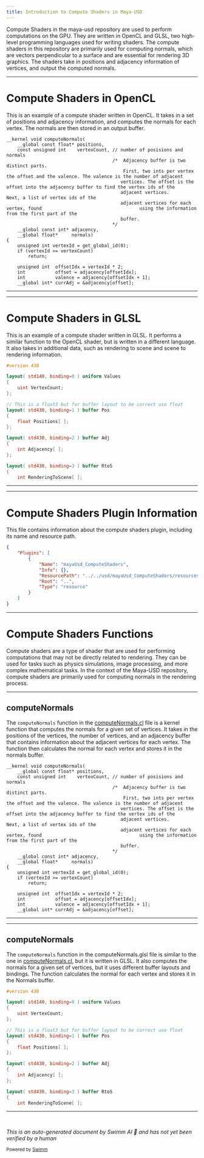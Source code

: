 ```yaml
---
title: Introduction to Compute Shaders in Maya-USD
---
```

Compute Shaders in the maya-usd repository are used to perform computations on the GPU. They are written in OpenCL and GLSL, two high-level programming languages used for writing shaders. The compute shaders in this repository are primarily used for computing normals, which are vectors perpendicular to a surface and are essential for rendering 3D graphics. The shaders take in positions and adjacency information of vertices, and output the computed normals.

<SwmSnippet path="/lib/mayaUsd/render/vp2ComputeShaders/computeNormals.cl" line="1">

---

# Compute Shaders in OpenCL

This is an example of a compute shader written in OpenCL. It takes in a set of positions and adjacency information, and computes the normals for each vertex. The normals are then stored in an output buffer.

```common lisp
__kernel void computeNormals(
    __global const float* positions,
    const unsigned int    vertexCount, // number of posisions and normals
                                       /*  Adjacency buffer is two distinct parts.
                                           First, two ints per vertex the offset and the valence. The valence is the number of adjacent
                                          vertices. The offset is the offset into the adjacency buffer to find the vertex ids of the
                                          adjacent vertices.                                    Next, a list of vertex ids of the
                                          adjacent vertices for each vertex, found                                    using the information from the first part of the
                                          buffer.
                                       */
    __global const int* adjacency,
    __global float*     normals)
{
    unsigned int vertexId = get_global_id(0);
    if (vertexId >= vertexCount)
        return;

    unsigned int  offsetIdx = vertexId * 2;
    int           offset = adjacency[offsetIdx];
    int           valence = adjacency[offsetIdx + 1];
    __global int* currAdj = &adjacency[offset];
```

---

</SwmSnippet>

<SwmSnippet path="/lib/mayaUsd/render/vp2ComputeShaders/computeNormals.glsl" line="1">

---

# Compute Shaders in GLSL

This is an example of a compute shader written in GLSL. It performs a similar function to the OpenCL shader, but is written in a different language. It also takes in additional data, such as rendering to scene and scene to rendering information.

```glsl
#version 430

layout( std140, binding=0 ) uniform Values
{
	uint VertexCount;
};

// This is a float3 but for buffer layout to be correct use float
layout( std430, binding=1 ) buffer Pos
{
	float Positions[ ];
};

layout( std430, binding=2 ) buffer Adj
{
	int Adjacency[ ];
};

layout( std430, binding=3 ) buffer RtoS
{
	int RenderingToScene[ ];
```

---

</SwmSnippet>

<SwmSnippet path="/lib/mayaUsd/render/vp2ComputeShaders/plugInfo.json" line="1">

---

# Compute Shaders Plugin Information

This file contains information about the compute shaders plugin, including its name and resource path.

```json
{
    "Plugins": [
        {
            "Name": "mayaUsd_ComputeShaders", 
            "Info": {}, 
            "ResourcePath": "../../usd/mayaUsd_ComputeShaders/resources", 
            "Root": "..", 
            "Type": "resource"
        }
    ]
}
```

---

</SwmSnippet>

# Compute Shaders Functions

Compute shaders are a type of shader that are used for performing computations that may not be directly related to rendering. They can be used for tasks such as physics simulations, image processing, and more complex mathematical tasks. In the context of the Maya-USD repository, compute shaders are primarily used for computing normals in the rendering process.

<SwmSnippet path="/lib/mayaUsd/render/vp2ComputeShaders/computeNormals.cl" line="1">

---

## computeNormals

The `computeNormals` function in the [computeNormals.cl](http://computeNormals.cl) file is a kernel function that computes the normals for a given set of vertices. It takes in the positions of the vertices, the number of vertices, and an adjacency buffer that contains information about the adjacent vertices for each vertex. The function then calculates the normal for each vertex and stores it in the normals buffer.

```common lisp
__kernel void computeNormals(
    __global const float* positions,
    const unsigned int    vertexCount, // number of posisions and normals
                                       /*  Adjacency buffer is two distinct parts.
                                           First, two ints per vertex the offset and the valence. The valence is the number of adjacent
                                          vertices. The offset is the offset into the adjacency buffer to find the vertex ids of the
                                          adjacent vertices.                                    Next, a list of vertex ids of the
                                          adjacent vertices for each vertex, found                                    using the information from the first part of the
                                          buffer.
                                       */
    __global const int* adjacency,
    __global float*     normals)
{
    unsigned int vertexId = get_global_id(0);
    if (vertexId >= vertexCount)
        return;

    unsigned int  offsetIdx = vertexId * 2;
    int           offset = adjacency[offsetIdx];
    int           valence = adjacency[offsetIdx + 1];
    __global int* currAdj = &adjacency[offset];
```

---

</SwmSnippet>

<SwmSnippet path="/lib/mayaUsd/render/vp2ComputeShaders/computeNormals.glsl" line="1">

---

## computeNormals

The `computeNormals` function in the computeNormals.glsl file is similar to the one in [computeNormals.cl](http://computeNormals.cl), but it is written in GLSL. It also computes the normals for a given set of vertices, but it uses different buffer layouts and bindings. The function calculates the normal for each vertex and stores it in the Normals buffer.

```glsl
#version 430

layout( std140, binding=0 ) uniform Values
{
	uint VertexCount;
};

// This is a float3 but for buffer layout to be correct use float
layout( std430, binding=1 ) buffer Pos
{
	float Positions[ ];
};

layout( std430, binding=2 ) buffer Adj
{
	int Adjacency[ ];
};

layout( std430, binding=3 ) buffer RtoS
{
	int RenderingToScene[ ];
```

---

</SwmSnippet>

&nbsp;

*This is an auto-generated document by Swimm AI 🌊 and has not yet been verified by a human*

<SwmMeta version="3.0.0" repo-id="Z2l0aHViJTNBJTNBbWF5YS11c2QlM0ElM0FnaWxhZG5hdm90" repo-name="maya-usd" doc-type="overview"><sup>Powered by [Swimm](/)</sup></SwmMeta>
